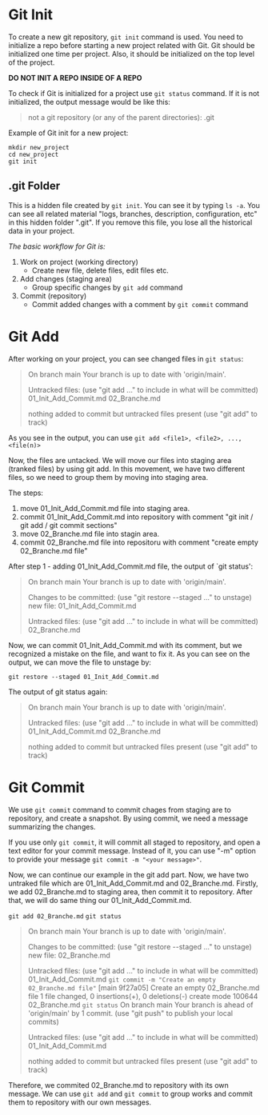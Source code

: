 # Git Init
To create a new git repository, `git init` command is used. You need to initialize a repo before starting a new project related with Git. Git should be initialized one time per project. Also, it should be initialized on the top level of the project. 

__DO NOT INIT A REPO INSIDE OF A REPO__

To check if Git is initialized for a project use `git status` command. If it is not initialized, the output message would be like this:
> not a git repository (or any of the parent directories): .git

Example of Git init for a new project:
```
mkdir new_project
cd new_project
git init
```

## .git Folder
This is a hidden file created by `git init`. You can see it by typing `ls -a`. You can see all related material "logs, branches, description, configuration, etc" in this hidden folder ".git". If you remove this file, you lose all the historical data in your project.

_The basic workflow for Git is:_
1. Work on project (working directory)
   - Create new file, delete files, edit files etc.
2. Add changes (staging area)
   - Group specific changes by `git add` command
3. Commit (repository)
   - Commit added changes with a comment by `git commit` command

# Git Add
After working on your project, you can see changed files in `git status`:
> On branch main
> Your branch is up to date with 'origin/main'.
>
> Untracked files:
>   (use "git add <file>..." to include in what will be committed)
>       01_Init_Add_Commit.md
>       02_Branche.md
>
> nothing added to commit but untracked files present (use "git add" to track)

As you see in the output, you can use `git add <file1>, <file2>, ..., <file(n)>`

Now, the files are untacked. We will move our files into staging area (tranked files) by using git add. In this movement, we have two different files, so we need to group them by moving into staging area.

The steps:
1. move 01_Init_Add_Commit.md file into staging area.
2. commit 01_Init_Add_Commit.md into repository with comment "git init / git add / git commit sections"
3. move 02_Branche.md file into stagin area.
4. commit 02_Branche.md file into repositoru with comment "create empty 02_Branche.md file"

After step 1 - adding 01_Init_Add_Commit.md file, the output of `git status':
> On branch main
> Your branch is up to date with 'origin/main'.
>
>Changes to be committed:
>   (use "git restore --staged <file>..." to unstage)
>       new file:   01_Init_Add_Commit.md
>
>Untracked files:
>  (use "git add <file>..." to include in what will be committed)
>   	02_Branche.md

Now, we can commit 01_Init_Add_Commit.md with its comment, but we recognized a mistake on the file, and want to fix it. As you can see on the output, we can move the file to unstage by:
```
git restore --staged 01_Init_Add_Commit.md
```
The output of git status again:
> On branch main
> Your branch is up to date with 'origin/main'.
>
> Untracked files:
>   (use "git add <file>..." to include in what will be committed)
>       01_Init_Add_Commit.md
>       02_Branche.md
>
> nothing added to commit but untracked files present (use "git add" to track)

# Git Commit 
We use `git commit` command to commit chages from staging are to repository, and create a snapshot. By using commit, we need a message summarizing the changes.

If you use only `git commit`, it will commit all staged to repository, and open a text editor for your commit message. Instead of it, you can use "-m" option to provide your message `git commit -m "<your message>"`.

Now, we can continue our example in the git add part. Now, we have two untraked file which are 01_Init_Add_Commit.md and 02_Branche.md. Firstly, we add 02_Branche.md to staging area, then commit it to repository. After that, we will do same thing our 01_Init_Add_Commit.md.

`git add 02_Branche.md`
`git status`
> On branch main
> Your branch is up to date with 'origin/main'.
>
>Changes to be committed:
>   (use "git restore --staged <file>..." to unstage)
>       new file:   02_Branche.md
>
>Untracked files:
>  (use "git add <file>..." to include in what will be committed)
>   	01_Init_Add_Commit.md
`git commit -m "Create an empty 02_Branche.md file"`
> [main 9f27a05] Create an empty 02_Branche.md file
>  1 file changed, 0 insertions(+), 0 deletions(-)
>  create mode 100644 02_Branche.md
`git status`
On branch main
>Your branch is ahead of 'origin/main' by 1 commit.
>  (use "git push" to publish your local commits)
>
> Untracked files:
>   (use "git add <file>..." to include in what will be committed)
>	    01_Init_Add_Commit.md
>
> nothing added to commit but untracked files present (use "git add" to track)

Therefore, we commited 02_Branche.md to repository with its own message. We can use `git add` and `git commit` to group works and commit them to repository with our own messages.
